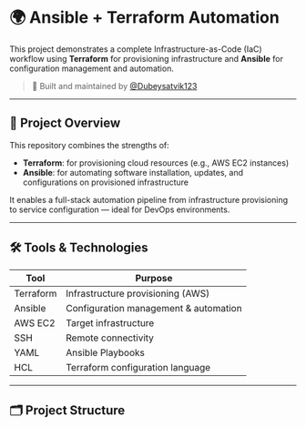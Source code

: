 # 🌍 Ansible + Terraform Automation

This project demonstrates a complete Infrastructure-as-Code (IaC) workflow using **Terraform** for provisioning infrastructure and **Ansible** for configuration management and automation.

> 🚀 Built and maintained by [@Dubeysatvik123](https://github.com/Dubeysatvik123)

---

## 📌 Project Overview

This repository combines the strengths of:
- **Terraform**: for provisioning cloud resources (e.g., AWS EC2 instances)
- **Ansible**: for automating software installation, updates, and configurations on provisioned infrastructure

It enables a full-stack automation pipeline from infrastructure provisioning to service configuration — ideal for DevOps environments.

---

## 🛠️ Tools & Technologies

| Tool        | Purpose                              |
|-------------|--------------------------------------|
| Terraform   | Infrastructure provisioning (AWS)    |
| Ansible     | Configuration management & automation|
| AWS EC2     | Target infrastructure                |
| SSH         | Remote connectivity                  |
| YAML        | Ansible Playbooks                    |
| HCL         | Terraform configuration language     |

---

## 🗂️ Project Structure

